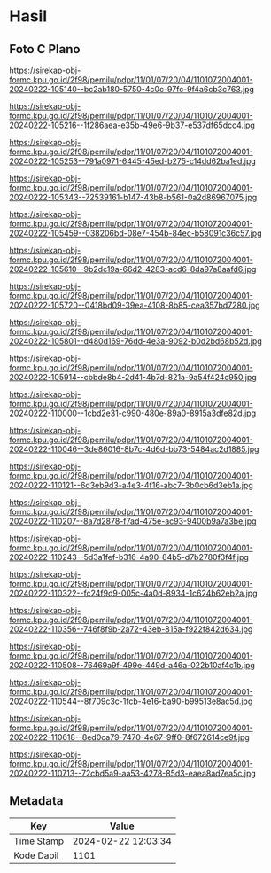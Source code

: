 # Hasil

## Foto C Plano

https://sirekap-obj-formc.kpu.go.id/2f98/pemilu/pdpr/11/01/07/20/04/1101072004001-20240222-105140--bc2ab180-5750-4c0c-97fc-9f4a6cb3c763.jpg

https://sirekap-obj-formc.kpu.go.id/2f98/pemilu/pdpr/11/01/07/20/04/1101072004001-20240222-105216--1f286aea-e35b-49e6-9b37-e537df65dcc4.jpg

https://sirekap-obj-formc.kpu.go.id/2f98/pemilu/pdpr/11/01/07/20/04/1101072004001-20240222-105253--791a0971-6445-45ed-b275-c14dd62ba1ed.jpg

https://sirekap-obj-formc.kpu.go.id/2f98/pemilu/pdpr/11/01/07/20/04/1101072004001-20240222-105343--72539161-b147-43b8-b561-0a2d86967075.jpg

https://sirekap-obj-formc.kpu.go.id/2f98/pemilu/pdpr/11/01/07/20/04/1101072004001-20240222-105459--038206bd-08e7-454b-84ec-b58091c36c57.jpg

https://sirekap-obj-formc.kpu.go.id/2f98/pemilu/pdpr/11/01/07/20/04/1101072004001-20240222-105610--9b2dc19a-66d2-4283-acd6-8da97a8aafd6.jpg

https://sirekap-obj-formc.kpu.go.id/2f98/pemilu/pdpr/11/01/07/20/04/1101072004001-20240222-105720--0418bd09-39ea-4108-8b85-cea357bd7280.jpg

https://sirekap-obj-formc.kpu.go.id/2f98/pemilu/pdpr/11/01/07/20/04/1101072004001-20240222-105801--d480d169-76dd-4e3a-9092-b0d2bd68b52d.jpg

https://sirekap-obj-formc.kpu.go.id/2f98/pemilu/pdpr/11/01/07/20/04/1101072004001-20240222-105914--cbbde8b4-2d41-4b7d-821a-9a54f424c950.jpg

https://sirekap-obj-formc.kpu.go.id/2f98/pemilu/pdpr/11/01/07/20/04/1101072004001-20240222-110000--1cbd2e31-c990-480e-89a0-8915a3dfe82d.jpg

https://sirekap-obj-formc.kpu.go.id/2f98/pemilu/pdpr/11/01/07/20/04/1101072004001-20240222-110046--3de86016-8b7c-4d6d-bb73-5484ac2d1885.jpg

https://sirekap-obj-formc.kpu.go.id/2f98/pemilu/pdpr/11/01/07/20/04/1101072004001-20240222-110121--6d3eb9d3-a4e3-4f16-abc7-3b0cb6d3eb1a.jpg

https://sirekap-obj-formc.kpu.go.id/2f98/pemilu/pdpr/11/01/07/20/04/1101072004001-20240222-110207--8a7d2878-f7ad-475e-ac93-9400b9a7a3be.jpg

https://sirekap-obj-formc.kpu.go.id/2f98/pemilu/pdpr/11/01/07/20/04/1101072004001-20240222-110243--5d3a1fef-b316-4a90-84b5-d7b2780f3f4f.jpg

https://sirekap-obj-formc.kpu.go.id/2f98/pemilu/pdpr/11/01/07/20/04/1101072004001-20240222-110322--fc24f9d9-005c-4a0d-8934-1c624b62eb2a.jpg

https://sirekap-obj-formc.kpu.go.id/2f98/pemilu/pdpr/11/01/07/20/04/1101072004001-20240222-110356--746f8f9b-2a72-43eb-815a-f922f842d634.jpg

https://sirekap-obj-formc.kpu.go.id/2f98/pemilu/pdpr/11/01/07/20/04/1101072004001-20240222-110508--76469a9f-499e-449d-a46a-022b10af4c1b.jpg

https://sirekap-obj-formc.kpu.go.id/2f98/pemilu/pdpr/11/01/07/20/04/1101072004001-20240222-110544--8f709c3c-1fcb-4e16-ba90-b99513e8ac5d.jpg

https://sirekap-obj-formc.kpu.go.id/2f98/pemilu/pdpr/11/01/07/20/04/1101072004001-20240222-110618--8ed0ca79-7470-4e67-9ff0-8f672614ce9f.jpg

https://sirekap-obj-formc.kpu.go.id/2f98/pemilu/pdpr/11/01/07/20/04/1101072004001-20240222-110713--72cbd5a9-aa53-4278-85d3-eaea8ad7ea5c.jpg


## Metadata

| Key        | Value               |
| ---------- | ------------------- |
| Time Stamp | 2024-02-22 12:03:34 |
| Kode Dapil | 1101                |



